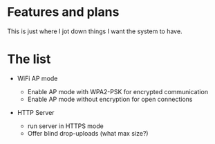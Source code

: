 # Features and plans

This is just where I jot down things I want the system to have.

# The list

* WiFi AP mode
    * Enable AP mode with WPA2-PSK for encrypted communication
    * Enable AP mode without encryption for open connections

* HTTP Server
    * run server in HTTPS mode
    * Offer blind drop-uploads (what max size?)
